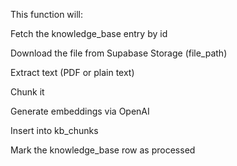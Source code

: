 This function will:

Fetch the knowledge_base entry by id

Download the file from Supabase Storage (file_path)

Extract text (PDF or plain text)

Chunk it

Generate embeddings via OpenAI

Insert into kb_chunks

Mark the knowledge_base row as processed
